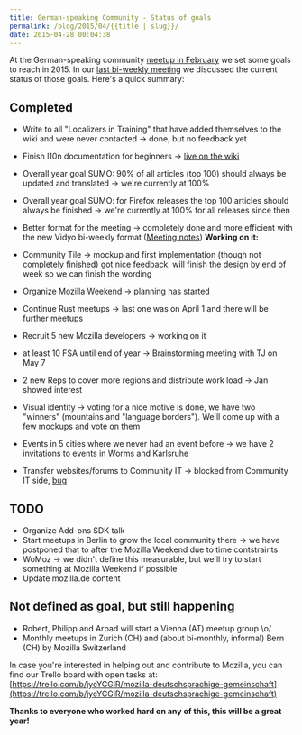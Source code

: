 ```yaml
---
title: German-speaking Community - Status of goals
permalink: /blog/2015/04/{{title | slug}}/
date: 2015-04-28 00:04:38
---
```


At the German-speaking community [meetup in February](http://www.michaelkohler.info/2015/mozilla-german-speaking-community-meetup-2015-day1) we set some goals to reach in 2015\. In our [last bi-weekly meeting](https://air.mozilla.org/german-speaking-community-bi-weekly-meeting-20150423/) we discussed the current status of those goals. Here's a quick summary:

## Completed

*   Write to all "Localizers in Training" that have added themselves to the wiki and were never contacted -> done, but no feedback yet
*   Finish l10n documentation for beginners -> [live on the wiki](https://wiki.mozilla.org/L10n:Teams:de/Dokumentation)
*   Overall year goal SUMO: 90% of all articles (top 100) should always be updated and translated -> we're currently at 100%
*   Overall year goal SUMO: for Firefox releases the top 100 articles should always be finished -> we're currently at 100% for all releases since then
*   Better format for the meeting -> completely done and more efficient with the new Vidyo bi-weekly format ([Meeting notes](https://wiki.mozilla.org/De/Meetings))
**Working on it:**

*   Community Tile -> mockup and first implementation (though not completely finished) got nice feedback, will finish the design by end of week so we can finish the wording
*   Organize Mozilla Weekend -> planning has started
*   Continue Rust meetups -> last one was on April 1 and there will be further meetups
*   Recruit 5 new Mozilla developers -> working on it
*   at least 10 FSA until end of year -> Brainstorming meeting with TJ on May 7
*   2 new Reps to cover more regions and distribute work load -> Jan showed interest
*   Visual identity -> voting for a nice motive is done, we have two "winners" (mountains and "language borders"). We'll come up with a few mockups and vote on them
*   Events in 5 cities where we never had an event before -> we have 2 invitations to events in Worms and Karlsruhe
*   Transfer websites/forums to Community IT -> blocked from Community IT side, [bug](https://bugzilla.mozilla.org/show_bug.cgi?id=1119329)

## TODO

*   Organize Add-ons SDK talk
*   Start meetups in Berlin to grow the local community there -> we have postponed that to after the Mozilla Weekend due to time contstraints
*   WoMoz -> we didn't define this measurable, but we'll try to start something at Mozilla Weekend if possible
*   Update mozilla.de content

## Not defined as goal, but still happening

*   Robert, Philipp and Arpad will start a Vienna (AT) meetup group \o/
*   Monthly meetups in Zurich (CH) and (about bi-monthly, informal) Bern (CH) by Mozilla Switzerland

In case you're interested in helping out and contribute to Mozilla, you can find our Trello board with open tasks at: [https://trello.com/b/jycYCGlR/mozilla-deutschsprachige-gemeinschaft](https://trello.com/b/jycYCGlR/mozilla-deutschsprachige-gemeinschaft)

**Thanks to everyone who worked hard on any of this, this will be a great year!**
